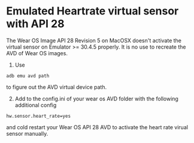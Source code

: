# Emulated Heartrate virtual sensor with API 28

The Wear OS Image API 28 Revision 5 on MacOSX doesn't activate the virtual sensor on Emulator >= 30.4.5 properly.
It is no use to recreate the AVD of Wear OS images.

1. Use
```console
adb emu avd path
```
to figure out the AVD virtual device path.

2. Add to the config.ini of your wear os AVD folder with the following additional config
```console
hw.sensor.heart_rate=yes
```
and cold restart your Wear OS API 28 AVD to activate the heart rate virual sensor manually.
